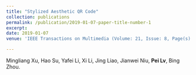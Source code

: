 ```yaml
---
title: "Stylized Aesthetic QR Code"
collection: publications
permalink: /publication/2019-01-07-paper-title-number-1
excerpt:
date: 2019-01-07
venue: 'IEEE Transactions on Multimedia (Volume: 21, Issue: 8, Page(s): 1960 - 1970)'

---
```


Mingliang Xu, Hao Su, Yafei Li, Xi Li, Jing Liao, Jianwei Niu, **Pei Lv**, Bing Zhou.